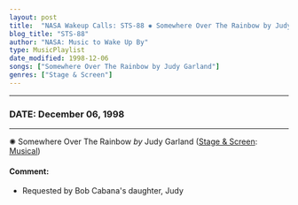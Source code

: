 ```yaml
---
layout: post
title:  "NASA Wakeup Calls: STS-88 ✺ Somewhere Over The Rainbow by Judy Garland ✺ December 06, 1998"
blog_title: "STS-88"
author: "NASA: Music to Wake Up By"
type: MusicPlaylist
date_modified: 1998-12-06
songs: ["Somewhere Over The Rainbow by Judy Garland"]
genres: ["Stage & Screen"]
---
```


----
### DATE: December 06, 1998
----
✺ Somewhere Over The Rainbow *by* Judy Garland ([Stage & Screen](https://www.discogs.com/genre/Stage%20%26%20Screen): [Musical](https://www.discogs.com/style/Musical)) <a target="blank_" href="https://www.discogs.com/Judy-Garland-Somewhere-Over-The-Rainbow/release/2763466">
    <i class="fas fa-compact-disc"
       title="Discogs entry for this song"
       alt="Discogs entry for this song"
       style="font-size: 1.1em;"></i></a>
    

#### Comment:
* Requested by Bob Cabana's daughter, Judy



<br/>
<center>
	<a target="_blank"
	   href="https://twitter.com/intent/tweet?hashtags=Space,NASA,Playlist,NASAWakeupCalls,SpaceProgram&text=🚀 {{ page.author}}, {{ page.title }}. {{ site.url }}{{ page.url }}&via=nasawakeupcalls"><i class="fab fa-twitter" title="Tweet this page" alt="Tweet this page" style="font-size: 1.3em;"></i></a>
	&nbsp; 	<i class="fas fa-user-astronaut" style="font-size: 1.5em;"></i> &nbsp;
    <a id="custom_amazon_link"
       type="amzn" search="#"
       category="popular music">
    <i class="fab fa-amazon" style="font-size: 1.3em;"></i></a>
</center>

<!-- Randomly resolve an individual entry from a song array -->
<script src="/assets/javascript/seedrandom.min.js"></script>
<script>
  var wake_me_up = ["Somewhere Over The Rainbow by Judy Garland"];
  var prng = new Math.seedrandom();
  function randomSong() {
    song = wake_me_up[Math.floor(Math.random() * wake_me_up.length)];
    var amazon_link = document.getElementById("custom_amazon_link");
    amazon_link.setAttribute("search", song);
  }
  window.onload = randomSong();
</script>
